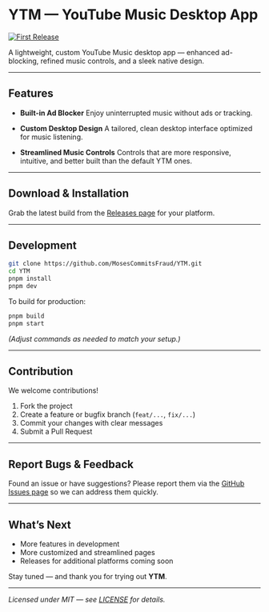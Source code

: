 # YTM — YouTube Music Desktop App

[![First Release](https://img.shields.io/badge/release-v1.0-blue?style=for-the-badge)](../../releases)

A lightweight, custom YouTube Music desktop app — enhanced ad-blocking, refined music controls, and a sleek native design.

---

## Features

* **Built-in Ad Blocker**
  Enjoy uninterrupted music without ads or tracking.

* **Custom Desktop Design**
  A tailored, clean desktop interface optimized for music listening.

* **Streamlined Music Controls**
  Controls that are more responsive, intuitive, and better built than the default YTM ones.

---

## Download & Installation

Grab the latest build from the [Releases page](../../releases) for your platform.

---

## Development

```bash
git clone https://github.com/MosesCommitsFraud/YTM.git
cd YTM
pnpm install
pnpm dev
```

To build for production:

```bash
pnpm build
pnpm start
```

*(Adjust commands as needed to match your setup.)*

---

## Contribution

We welcome contributions!

1. Fork the project
2. Create a feature or bugfix branch (`feat/...`, `fix/...`)
3. Commit your changes with clear messages
4. Submit a Pull Request

---

## Report Bugs & Feedback

Found an issue or have suggestions? Please report them via the [GitHub Issues page](../../issues) so we can address them quickly.

---

## What’s Next

* More features in development
* More customized and streamlined pages
* Releases for additional platforms coming soon

Stay tuned — and thank you for trying out **YTM**.

---

*Licensed under MIT — see [LICENSE](./LICENSE) for details.*

